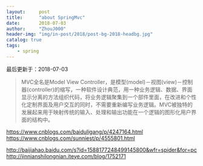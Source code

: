 ```yaml
---
layout:     post
title:      "about SpringMvc"
date:       2018-07-03
author:     "ZhouJ000"
header-img: "img/in-post/2018/post-bg-2018-headbg.jpg"
catalog: true
tags:
    - spring
--- 
```


<font id="last-updated">最后更新于：2018-07-03</font>

>MVC全名是Model View Controller，是模型(model)－视图(view)－控制器(controller)的缩写，一种软件设计典范，用一种业务逻辑、数据、界面显示分离的方法组织代码，将业务逻辑聚集到一个部件里面，在改进和个性化定制界面及用户交互的同时，不需要重新编写业务逻辑。MVC被独特的发展起来用于映射传统的输入、处理和输出功能在一个逻辑的图形化用户界面的结构中。













https://www.cnblogs.com/baiduligang/p/4247164.html
https://www.cnblogs.com/sunniest/p/4555801.html

http://baijiahao.baidu.com/s?id=1588177248499145800&wfr=spider&for=pc
http://jinnianshilongnian.iteye.com/blog/1752171

























